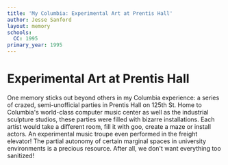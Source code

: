 ```yaml
---
title: 'My Columbia: Experimental Art at Prentis Hall'
author: Jesse Sanford
layout: memory
schools:
  CC: 1995
primary_year: 1995
---
```

# Experimental Art at Prentis Hall

One memory sticks out beyond others in my Columbia experience: a series of crazed, semi-unofficial parties in Prentis Hall on 125th St.  Home to Columbia's world-class computer music center as well as the industrial sculpture studios, these parties were filled with bizarre installations.  Each artist would take a different room, fill it with goo, create a maze or install actors.  An experimental music troupe even performed in the freight elevator!  The partial autonomy of certain marginal spaces in university environments is a precious resource.  After all, we don't want everything too sanitized!
